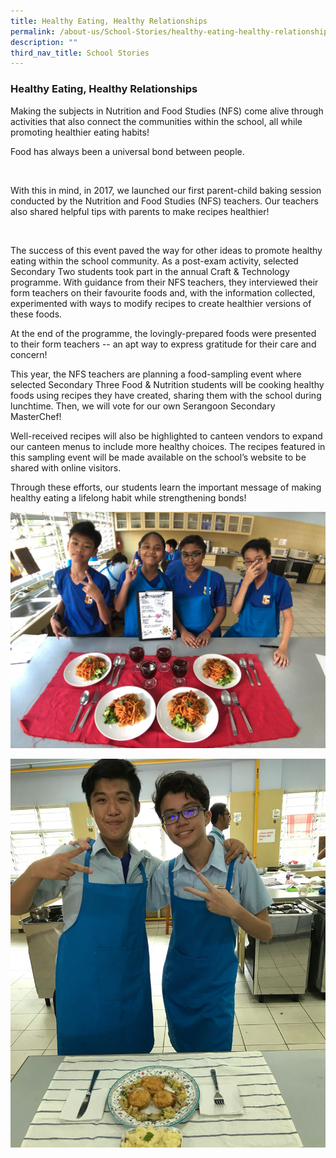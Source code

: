 ```yaml
---
title: Healthy Eating, Healthy Relationships
permalink: /about-us/School-Stories/healthy-eating-healthy-relationships/
description: ""
third_nav_title: School Stories
---
```

### Healthy Eating, Healthy Relationships

Making the subjects in Nutrition and Food Studies (NFS) come alive through activities that also connect the communities within the school, all while promoting healthier eating habits!  

  

Food has always been a universal bond between people.  

 

With this in mind, in 2017, we launched our first parent-child baking session conducted by the Nutrition and Food Studies (NFS) teachers. Our teachers also shared helpful tips with parents to make recipes healthier!

 

The success of this event paved the way for other ideas to promote healthy eating within the school community. As a post-exam activity, selected Secondary Two students took part in the annual Craft & Technology programme. With guidance from their NFS teachers, they interviewed their form teachers on their favourite foods and, with the information collected, experimented with ways to modify recipes to create healthier versions of these foods.

At the end of the programme, the lovingly-prepared foods were presented to their form teachers -- an apt way to express gratitude for their care and concern!

  
This year, the NFS teachers are planning a food-sampling event where selected Secondary Three Food & Nutrition students will be cooking healthy foods using recipes they have created, sharing them with the school during lunchtime. Then, we will vote for our own Serangoon Secondary MasterChef!

Well-received recipes will also be highlighted to canteen vendors to expand our canteen menus to include more healthy choices. The recipes featured in this sampling event will be made available on the school’s website to be shared with online visitors.

  

Through these efforts, our students learn the important message of making healthy eating a lifelong habit while strengthening bonds!

![](/images/Healthy%20Food%201.jpg) 

![](/images/Healthy%20Food%202.jpg)